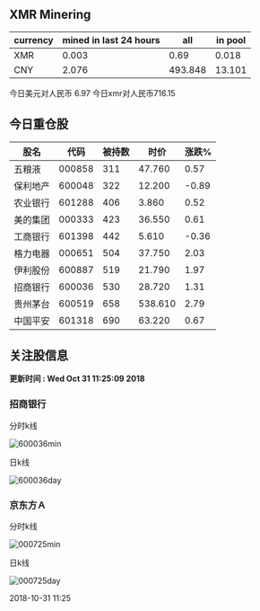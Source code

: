 ## XMR Minering

|currency|mined in last 24 hours|all|in pool|
|---|---|---|---|
|XMR|0.003|0.69|0.018|
|CNY|2.076|493.848|13.101|

今日美元对人民币 6.97	今日xmr对人民币716.15


## 今日重仓股 

|股名|代码|被持数|时价|涨跌%|
|---|---|---|---|---|
|五粮液|000858|311|47.760|0.57|
|保利地产|600048|322|12.200|-0.89|
|农业银行|601288|406|3.860|0.52|
|美的集团|000333|423|36.550|0.61|
|工商银行|601398|442|5.610|-0.36|
|格力电器|000651|504|37.750|2.03|
|伊利股份|600887|519|21.790|1.97|
|招商银行|600036|530|28.720|1.31|
|贵州茅台|600519|658|538.610|2.79|
|中国平安|601318|690|63.220|0.67|

## 关注股信息
**更新时间 : Wed Oct 31 11:25:09 2018**
### 招商银行 
分时k线

![600036min](http://image.sinajs.cn/newchart/min/n/sh600036.gif)

日k线

![600036day](http://image.sinajs.cn/newchart/daily/n/sh600036.gif)

### 京东方Ａ 
分时k线

![000725min](http://image.sinajs.cn/newchart/min/n/sz000725.gif)

日k线

![000725day](http://image.sinajs.cn/newchart/daily/n/sz000725.gif)

2018-10-31 11:25
